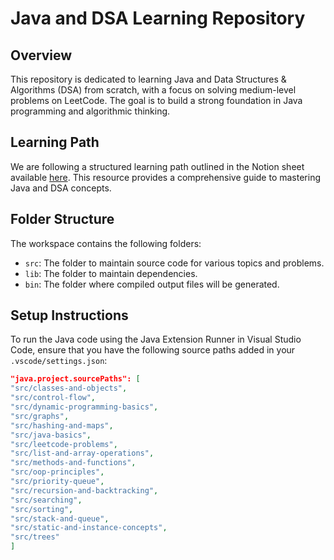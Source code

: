 # Java and DSA Learning Repository

## Overview

This repository is dedicated to learning Java and Data Structures & Algorithms (DSA) from scratch, with a focus on solving medium-level problems on LeetCode. The goal is to build a strong foundation in Java programming and algorithmic thinking.

## Learning Path

We are following a structured learning path outlined in the Notion sheet available [here](https://vizvarun.notion.site/JAVA-PREP-FROM-SCRATCH-TO-LEETCODE-MEDIUM-1ab2350141ee809b80e6e2598ba473f5?pvs=4). This resource provides a comprehensive guide to mastering Java and DSA concepts.

## Folder Structure

The workspace contains the following folders:

- `src`: The folder to maintain source code for various topics and problems.
- `lib`: The folder to maintain dependencies.
- `bin`: The folder where compiled output files will be generated.

## Setup Instructions

To run the Java code using the Java Extension Runner in Visual Studio Code, ensure that you have the following source paths added in your `.vscode/settings.json`:
```json
"java.project.sourcePaths": [
"src/classes-and-objects",
"src/control-flow",
"src/dynamic-programming-basics",
"src/graphs",
"src/hashing-and-maps",
"src/java-basics",
"src/leetcode-problems",
"src/list-and-array-operations",
"src/methods-and-functions",
"src/oop-principles",
"src/priority-queue",
"src/recursion-and-backtracking",
"src/searching",
"src/sorting",
"src/stack-and-queue",
"src/static-and-instance-concepts",
"src/trees"
]
